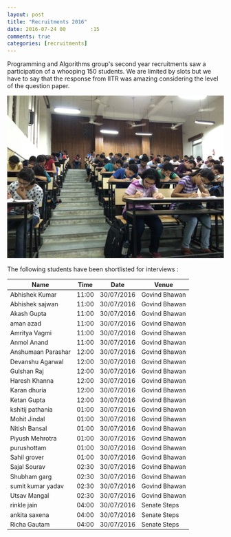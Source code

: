 ```yaml
---
layout: post
title: "Recruitments 2016"
date: 2016-07-24 00        :15
comments: true
categories: [recruitments]
---
```

Programming and Algorithms group's second year recruitments saw a participation of a whooping 150 students. We are limited by slots but we have to say that the response from IITR was amazing considering the level of the question paper.

<img src = "./images/posts/Interview/test.jpg">

The following students have been shortlisted for interviews : 

| Name                 | Time          | Date        | Venue       |
| -------------------- | ------------  | ----------- |-----------  |	
| Abhishek Kumar	   | 11:00         | 30/07/2016	| Govind Bhawan| 
| Abhishek sajwan	   | 11:00         | 30/07/2016	| Govind Bhawan| 
| Akash Gupta	       | 11:00         | 30/07/2016	| Govind Bhawan| 
| aman azad            | 11:00         | 30/07/2016	| Govind Bhawan| 
| Amritya Vagmi 	   | 11:00         | 30/07/2016	| Govind Bhawan| 
| Anmol Anand	       | 11:00         | 30/07/2016	| Govind Bhawan| 
| Anshumaan Parashar   | 12:00         | 30/07/2016	| Govind Bhawan| 
| Devanshu Agarwal	   | 12:00         | 30/07/2016	| Govind Bhawan| 
| Gulshan Raj	       | 12:00         | 30/07/2016	| Govind Bhawan| 
| Haresh Khanna	       | 12:00         | 30/07/2016	| Govind Bhawan| 
| Karan dhuria	       | 12:00         | 30/07/2016	| Govind Bhawan| 
| Ketan Gupta	       | 12:00         | 30/07/2016	| Govind Bhawan| 
| kshitij pathania     | 01:00         | 30/07/2016	| Govind Bhawan| 
| Mohit Jindal	       | 01:00         | 30/07/2016	| Govind Bhawan| 
| Nitish Bansal	       | 01:00         | 30/07/2016	| Govind Bhawan| 
| Piyush Mehrotra	   | 01:00         | 30/07/2016	| Govind Bhawan| 
| purushottam	       | 01:00         | 30/07/2016	| Govind Bhawan| 
| Sahil grover	       | 01:00         | 30/07/2016	| Govind Bhawan| 
| Sajal Sourav	       | 02:30	       | 30/07/2016	| Govind Bhawan| 
| Shubham garg	       | 02:30	       | 30/07/2016	| Govind Bhawan| 
| sumit kumar yadav	   | 02:30	       | 30/07/2016	| Govind Bhawan| 
| Utsav Mangal	       | 02:30	       | 30/07/2016	| Govind Bhawan| 
| rinkle jain          | 04:00         | 30/07/2016	| Senate Steps | 
| ankita saxena	       | 04:00         | 30/07/2016	| Senate Steps | 
| Richa Gautam	       | 04:00         | 30/07/2016	| Senate Steps | 